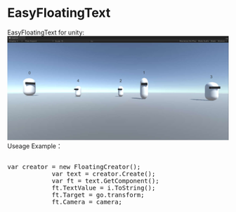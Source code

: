 # EasyFloatingText
EasyFloatingText for unity:
![image](https://github.com/U3DC/EasyFloatingText/blob/master/preview.png)
Useage Example：
<pre>

var creator = new FloatingCreator();
	        var text = creator.Create();
	        var ft = text.GetComponent<FloatingText>();
	        ft.TextValue = i.ToString();
	        ft.Target = go.transform;
	        ft.Camera = camera;
  </pre>
